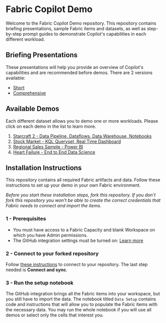 # Fabric Copilot Demo
Welcome to the Fabric Copilot Demo repository. This repository contains briefing presentations, sample Fabric items and datasets, as well as step-by-step prompt guides to demonstrate Copilot's capabilities in each different workload. 

## Briefing Presentations
These presentations will help you provide an overview of Copilot's capabilities and are recommended before demos. There are 2 versions available:

- [Short](https://github.com/juanlldc/FabricCopilotDemo/blob/8fbbb18965f53544b0c14d896f69cf6af1ef8ddf/Briefing%20Presenations/SHORT%20-%20Fabric%20and%20PBI%20CoPilot%20-%20Briefing%20and%20Demo.pptx)
- [Comprehensive](https://github.com/juanlldc/FabricCopilotDemo/blob/8fbbb18965f53544b0c14d896f69cf6af1ef8ddf/Briefing%20Presenations/COMPREHENSIVE%20-%20Fabric%20and%20PBI%20CoPilot%20-%20Briefing%20and%20Demo.pptx)
## Available Demos
Each different dataset allows you to demo one or more workloads. Please click on each demo in the list to learn more.

1. [Starcraft 2 - Data Pipeline, Dataflows, Data Warehouse, Notebooks](/Demos/Starcraft_2.md)
2. [Stock Market - KQL Queryset, Real Time Dashboard](/Demos/Stock_Market.md)
3. [Regional Sales Sample - Power BI](Demos/Regional_Sales.md)
4. [Heart Failure - End to End Data Science]()

## Installation Instructions
This repository contains all required Fabric artifacts and data. Follow these instructions to set up your demo in your own Fabric environment.

*Before you start these installation steps, fork this repository. If you don't fork this repository you won't be able to create the correct credentials that Fabric needs to connect and import the items.*

### 1 - Prerequisites
- You must have access to a Fabric Capacity and blank Workspace on which you have Admin permissions.
- The GitHub integration settings must be turned on: [Learn more](https://learn.microsoft.com/en-us/fabric/cicd/git-integration/git-get-started?tabs=azure-devops%2CAzure%2Ccommit-to-git#fabric-prerequisites)

### 2 - Connect to your forked repository
Follow [these instructions](https://learn.microsoft.com/en-us/fabric/cicd/git-integration/git-get-started?tabs=github%2CAzure%2Ccommit-to-git#git-prerequisites) to connect to your repository. The last step needed is **Connect and sync**.

### 3 - Run the setup notebook
The GitHub integration brings all the Fabric items into your workspace, but you still have to import the data. The notebook titled `Data Setup` contains code and instructions that will allow you to populate the Fabric items with the necessary data. You may run the whole notebook if you will use all demos or select only the cells that interest you.

